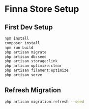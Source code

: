 # Finna Store Setup

## First Dev Setup

```sh
npm install
composer install
npm run build
php artisan migrate
php artisan db:seed
php artisan storage:link
php artisan optimize:clear
php artisan filament:optimize
php artisan serve
```

## Refresh Migration

```sh
php artisan migration:refresh --seed
```
